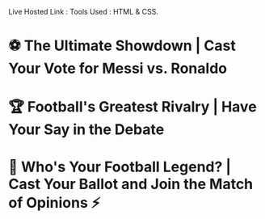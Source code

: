 Live Hosted Link : 
Tools Used : HTML & CSS.
# ⚽ The Ultimate Showdown | Cast Your Vote for Messi vs. Ronaldo
# 🏆 Football's Greatest Rivalry | Have Your Say in the Debate
# 🥅 Who's Your Football Legend? | Cast Your Ballot and Join the Match of Opinions ⚡      
            
